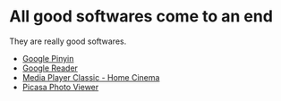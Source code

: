 # All good softwares come to an end

They are really good softwares.

- [Google Pinyin](https://tools.google.com/pinyin)
- [Google Reader](https://www.google.com/reader)
- [Media Player Classic - Home Cinema](https://mpc-hc.org)
- [Picasa Photo Viewer](https://picasa.google.com)
